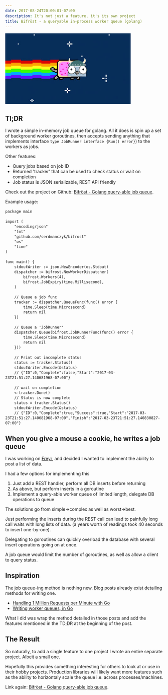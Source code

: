 ```yaml
---
date: 2017-08-24T20:00:01-07:00
description: It's not just a feature, it's its own project
title: Bifröst - a queryable in-process worker queue (golang)
---
```


![robo](/images/bifrost/gofrost.jpg)

## Tl;DR

I wrote a simple in-memory job queue for golang.  All it does is spin up a set of background worker goroutines, then accepts sending anything that implements interface `type JobRunner interface {Run() error}`) to the workers as jobs.

Other features:

- Query jobs based on job ID
- Returned 'tracker' that can be used to check status or wait on completion
- Job status is JSON serializable, REST API friendly

Check out the project on Github: [Bifröst - Golang query-able job queue](https://github.com/serdmanczyk/Bifrost).

Example usage:

```golang
package main

import (
    "encoding/json"
    "fmt"
    "github.com/serdmanczyk/bifrost"
    "os"
    "time"
)

func main() {
    stdoutWriter := json.NewEncoder(os.Stdout)
    dispatcher := bifrost.NewWorkerDispatcher(
        bifrost.Workers(4),
        bifrost.JobExpiry(time.Millisecond),
    )

    // Queue a job func
    tracker := dispatcher.QueueFunc(func() error {
        time.Sleep(time.Microsecond)
        return nil
    })

    // Queue a 'JobRunner'
    dispatcher.Queue(bifrost.JobRunnerFunc(func() error {
        time.Sleep(time.Microsecond)
        return nil
    }))

    // Print out incomplete status
    status := tracker.Status()
    stdoutWriter.Encode(&status)
    // {"ID":0,"Complete":false,"Start":"2017-03-23T21:51:27.140681968-07:00"}

    // wait on completion
    <-tracker.Done()
    // Status is now complete
    status = tracker.Status()
    stdoutWriter.Encode(&status)
    // {"ID":0,"Complete":true,"Success":true,"Start":"2017-03-23T21:51:27.140681968-07:00","Finish":"2017-03-23T21:51:27.140830827-07:00"}
```

## When you give a mouse a cookie, he writes a job queue

I was working on [Freyr](https://github.com/serdmanczyk/Freyr), and decided I wanted to implement the ability to post a list of data.

I had a few options for implementing this

1. Just add a REST handler, perform all DB inserts before returning
2. As above, but perform inserts in a goroutine
3. Implement a query-able worker queue of limited length, delegate DB operations to queue

The solutions go from simple->complex as well as worst->best.

Just performing the inserts during the REST call can lead to painfully long call waits with long lists of data. (a years worth of readings took 40 seconds to insert one-by-one).

Delegating to goroutines can quickly overload the database with several insert operations going on at once.

A job queue would limit the number of goroutines, as well as allow a client to query status.

## Inspiration

The job queue-ing method is nothing new.  Blog posts already exist detailing methods for writing one.

- [Handling 1 Million Requests per Minute with Go ](http://marcio.io/2015/07/handling-1-million-requests-per-minute-with-golang/)
- [Writing worker queues, in Go ](http://nesv.github.io/golang/2014/02/25/worker-queues-in-go.html )

What I did was wrap the method detailed in those posts and add the features mentioned in the TD;DR at the beginning of the post.

## The Result

So naturally, to add a single feature to one project I wrote an entire separate project.  Albeit a small one.

Hopefully this provides something interesting for others to look at or use in their hobby projects.  Production libraries will likely want more features such as the ability to horizontaly scale the queue i.e. across processes/machines. 


Link again: [Bifröst - Golang query-able job queue](https://github.com/serdmanczyk/Bifrost).